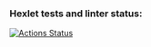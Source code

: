 ### Hexlet tests and linter status:
[![Actions Status](https://github.com/MT-cod/php-project-lvl2/workflows/hexlet-check/badge.svg)](https://github.com/MT-cod/php-project-lvl2/actions)